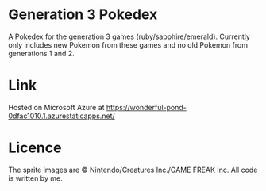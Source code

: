 # Generation 3 Pokedex

A Pokedex for the generation 3 games (ruby/sapphire/emerald). Currently only includes new Pokemon from these games and no old Pokemon from generations 1 and 2.

# Link

Hosted on Microsoft Azure at https://wonderful-pond-0dfac1010.1.azurestaticapps.net/

# Licence

The sprite images are © Nintendo/Creatures Inc./GAME FREAK Inc. All code is written by me.

